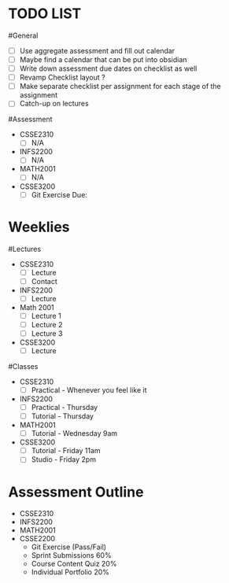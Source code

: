 # TODO LIST
#General 
- [ ] Use aggregate assessment and fill out calendar
- [ ] Maybe find a calendar that can be put into obsidian
- [ ] Write down assessment due dates on checklist as well
- [ ] Revamp Checklist layout ?
- [ ] Make separate checklist per assignment for each stage of the assignment
- [ ] Catch-up on lectures

#Assessment 
- CSSE2310
	- [ ] N/A
- INFS2200
	- [ ] N/A
- MATH2001
	- [ ] N/A
- CSSE3200
	- [ ] Git Exercise Due: 
# Weeklies
#Lectures 
- CSSE2310
	- [ ] Lecture
	- [ ] Contact
- INFS2200
	- [ ] Lecture
- Math 2001
	- [ ] Lecture 1
	- [ ] Lecture 2
	- [ ] Lecture 3
- CSSE3200
	- [ ] Lecture

#Classes
- CSSE2310
	- [ ] Practical - Whenever you feel like it
- INFS2200
	- [ ] Practical - Thursday
	- [ ] Tutorial - Thursday
- MATH2001
	- [ ] Tutorial - Wednesday 9am
- CSSE3200
	- [ ] Tutorial - Friday 11am
	- [ ] Studio - Friday 2pm

# Assessment Outline
- CSSE2310
- INFS2200
- MATH2001
- CSSE2200
	- Git Exercise (Pass/Fail)
	- Sprint Submissions 60%
	- Course Content Quiz 20%
	- Individual Portfolio 20%